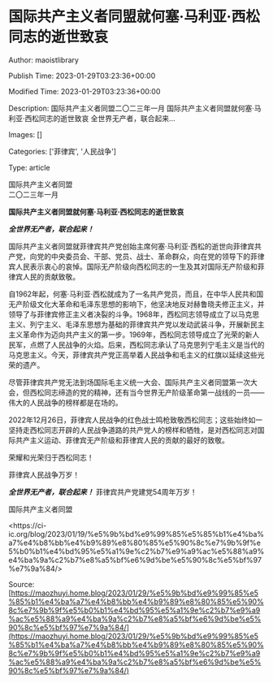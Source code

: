 # 国际共产主义者同盟就何塞·马利亚·西松同志的逝世致哀

Author: maoistlibrary

Publish Time: 2023-01-29T03:23:36+00:00

Modified Time: 2023-01-29T03:23:36+00:00

Description: 国际共产主义者同盟二〇二三年一月 国际共产主义者同盟就何塞·马利亚·西松同志的逝世致哀 全世界无产者，联合起来&hellip;

Images: []

Categories: ['菲律宾', '人民战争']

Type: article

<!--METADATA-->

国际共产主义者同盟  
二〇二三年一月

**国际共产主义者同盟就何塞·马利亚·西松同志的逝世致哀**

**_全世界无产者，联合起来！_**

国际共产主义者同盟就菲律宾共产党创始主席何塞·马利亚·西松的逝世向菲律宾共产党，向党的中央委员会、干部、党员、战士、革命群众，向在党的领导下的菲律宾人民表示衷心的哀悼。国际无产阶级向西松同志的一生及其对国际无产阶级和菲律宾人民的贡献致敬。

自1962年起，何塞·马利亚·西松就成为了一名共产党员，而且，在中华人民共和国无产阶级文化大革命和毛泽东思想的影响下，他坚决地反对赫鲁晓夫修正主义，并领导了与菲律宾修正主义者决裂的斗争。1968年，西松同志领导成立了以马克思主义、列宁主义、毛泽东思想为基础的菲律宾共产党以发动武装斗争，开展新民主主义革命作为迈向共产主义的第一步。1969年，西松同志领导成立了光荣的新人民军，点燃了人民战争的火焰。后来，西松同志承认了马克思列宁毛主义是当代的马克思主义。今天，菲律宾共产党正高举着人民战争和毛主义的红旗以延续这些光荣的遗产。

尽管菲律宾共产党无法到场国际毛主义统一大会、国际共产主义者同盟第一次大会，但西松同志缔造的党的精神，还有当今世界无产阶级革命第一战线的一员——伟大的人民战争的榜样都是在场的。

2022年12月26日，菲律宾人民战争的红色战士鸣枪致敬西松同志；这些始终如一坚持走西松同志开辟的人民战争道路的共产党人的榜样和牺牲，是对西松同志对国际共产主义运动、菲律宾无产阶级和菲律宾人民的贡献的最好的致敬。

荣耀和光荣归于西松同志！

  
菲律宾人民战争万岁！

**_全世界无产者，联合起来！_** 菲律宾共产党建党54周年万岁！

国际共产主义者同盟

<https://ci-
ic.org/blog/2023/01/19/%e5%9b%bd%e9%99%85%e5%85%b1%e4%ba%a7%e4%b8%bb%e4%b9%89%e8%80%85%e5%90%8c%e7%9b%9f%e5%b0%b1%e4%bd%95%e5%a1%9e%c2%b7%e9%a9%ac%e5%88%a9%e4%ba%9a%c2%b7%e8%a5%bf%e6%9d%be%e5%90%8c%e5%bf%97%e7%9a%84/>



Source: [https://maozhuyi.home.blog/2023/01/29/%e5%9b%bd%e9%99%85%e5%85%b1%e4%ba%a7%e4%b8%bb%e4%b9%89%e8%80%85%e5%90%8c%e7%9b%9f%e5%b0%b1%e4%bd%95%e5%a1%9e%c2%b7%e9%a9%ac%e5%88%a9%e4%ba%9a%c2%b7%e8%a5%bf%e6%9d%be%e5%90%8c%e5%bf%97%e7%9a%84/](https://maozhuyi.home.blog/2023/01/29/%e5%9b%bd%e9%99%85%e5%85%b1%e4%ba%a7%e4%b8%bb%e4%b9%89%e8%80%85%e5%90%8c%e7%9b%9f%e5%b0%b1%e4%bd%95%e5%a1%9e%c2%b7%e9%a9%ac%e5%88%a9%e4%ba%9a%c2%b7%e8%a5%bf%e6%9d%be%e5%90%8c%e5%bf%97%e7%9a%84/)
